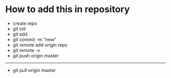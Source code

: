 # How to add this in repository
- create repo
- git init 
- git add .
- git commit -m "new"
- git remote add origin repo
- git remote -v
- git push origin master
------------------------
- git pull origin master

